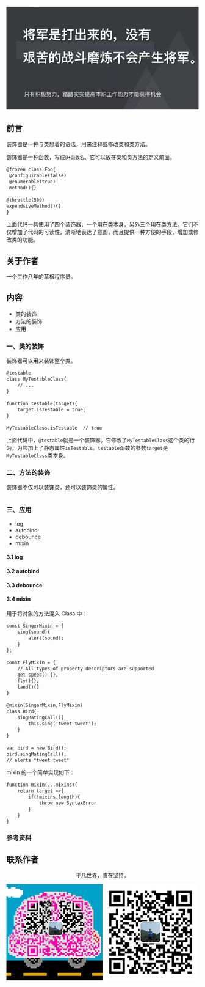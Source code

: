 ![image](../img/timg.jpg)
<br>

## 前言

装饰器是一种与类想着的语法，用来注释或修改类和类方法。

装饰器是一种函数，写成`@+函数名`。它可以放在类和类方法的定义前面。

```
@frozen class Foo{
 @configuirable(false)
 @enumerable(true)
 method(){}

@throttle(500)
expendsiveMethod(){}
}
```

上面代码一共使用了四个装饰器，一个用在类本身，另外三个用在类方法。它们不仅增加了代码的可读性，清晰地表达了意图，而且提供一种方便的手段，增加或修改类的功能。

## 关于作者

一个工作八年的草根程序员。

## 内容

- 类的装饰
- 方法的装饰
- 应用

### 一、类的装饰

装饰器可以用来装饰整个类。

```
@testable
class MyTestableClass{
    // ...
}

function testable(target){
    target.isTestable = true;
}

MyTestableClass.isTestable  // true
```

上面代码中，`@testable`就是一个装饰器。它修改了`MyTestableClass`这个类的行为，为它加上了静态属性`isTestable`。`testable`函数的参数`target`是`MyTestableClass`类本身。

### 二、方法的装饰

装饰器不仅可以装饰类，还可以装饰类的属性。

```

```

### 三、应用

- log
- autobind
- debounce
- mixin

#### 3.1 log

#### 3.2 autobind

#### 3.3 debounce

#### 3.4 mixin

用于将对象的方法混入 Class 中：

```
const SingerMixin = {
    sing(sound){
        alert(sound);
    }
};

const FlyMixin = {
    // All types of property descriptors are supported
    get speed() {},
    fly(){},
    land(){}
}

@mixin(SingerMixin,FlyMixin)
class Bird{
    singMatingCall(){
        this.sing('tweet tweet');
    }
}

var bird = new Bird();
bird.singMatingCall();
// alerts "tweet tweet"
```

mixin 的一个简单实现如下：

```
function mixin(...mixins){
    return target =>{
        if(!mixins.length){
            throw new SyntaxError
        }
    }
}
```

### 参考资料

## 联系作者

<div align="center">
    <p>
        平凡世界，贵在坚持。
    </p>
    <img src="../img/contact.png" />
</div>
